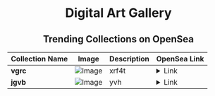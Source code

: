 <div align="center">

# Digital Art Gallery

## Trending Collections on OpenSea

| Collection Name                       | Image                                                                                     | Description                       | OpenSea Link                                                                                          |
|---------------------------------------|-------------------------------------------------------------------------------------------|-----------------------------------|--------------------------------------------------------------------------------------------------------|
| **vgrc** | ![Image](https://i.seadn.io/s/raw/files/9d88539e451b88311e9aef79d5720323.jpg?w=500&auto=format?w=200&auto=format) | xrf4t | <details><summary>Link</summary>[vgrc](https://opensea.io/collection/vgrc)</details> |
| **jgvb** | ![Image](https://i.seadn.io/s/raw/files/193b605fb1e5932695ba8239b89b687b.jpg?w=500&auto=format?w=200&auto=format) | yvh | <details><summary>Link</summary>[jgvb](https://opensea.io/collection/jgvb)</details> |

</div>